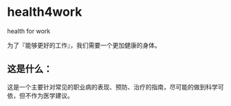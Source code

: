 # health4work
health for work

为了『能够更好的工作』，我们需要一个更加健康的身体。

## 这是什么：  
这是一个主要针对常见的职业病的表现、预防、治疗的指南，尽可能的做到科学可依，但不作为医学建议。

